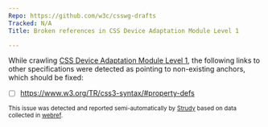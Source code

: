 ```yaml
---
Repo: https://github.com/w3c/csswg-drafts
Tracked: N/A
Title: Broken references in CSS Device Adaptation Module Level 1

---
```


While crawling [CSS Device Adaptation Module Level 1](https://drafts.csswg.org/css-device-adapt/), the following links to other specifications were detected as pointing to non-existing anchors, which should be fixed:
* [ ] https://www.w3.org/TR/css3-syntax/#property-defs

<sub>This issue was detected and reported semi-automatically by [Strudy](https://github.com/w3c/strudy/) based on data collected in [webref](https://github.com/w3c/webref/).</sub>